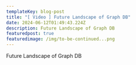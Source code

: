 ```yaml
---
templateKey: blog-post
title: "[ Video ] Future Landscape of Graph DB"
date: 2024-06-12T01:49:43.224Z
description: Future Landscape of Graph DB
featuredpost: true
featuredimage: /img/to-be-continued...png
---
```

Future Landscape of Graph DB